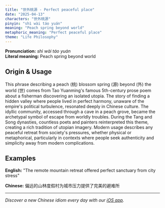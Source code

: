```yaml
---
title: "世外桃源 - Perfect peaceful place"
date: "2025-04-13"
characters: "世外桃源"
pinyin: "shì wài táo yuán"
meaning: "Peach spring beyond world"
metaphoric_meaning: "Perfect peaceful place"
theme: "Life Philosophy"
---
```


**Pronunciation:** *shì wài táo yuán*  
**Literal meaning:** Peach spring beyond world

## Origin & Usage

This phrase describing a peach (桃) blossom spring (源) beyond (外) the world (世) comes from Tao Yuanming's famous 5th-century prose poem about a fisherman discovering an isolated utopia. The story of finding a hidden valley where people lived in perfect harmony, unaware of the empire's political turbulence, resonated deeply in Chinese culture. The idyllic community, accessed through a cave in a peach grove, became the archetypal symbol of escape from worldly troubles. During the Tang and Song dynasties, countless poets and painters reinterpreted this theme, creating a rich tradition of utopian imagery. Modern usage describes any peaceful retreat from society's pressures, whether physical or metaphorical, particularly in contexts where people seek authenticity and simplicity away from modern complications.

## Examples

**English:** "The remote mountain retreat offered perfect sanctuary from city stress"

**Chinese:** 偏远的山林度假村为城市压力提供了完美的避难所

---

*Discover a new Chinese idiom every day with our [iOS app](https://apps.apple.com/us/app/daily-chinese-idioms/id6670238264).*
